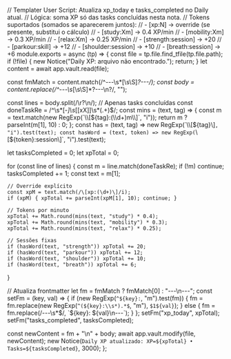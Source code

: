 // Templater User Script: Atualiza xp_today e tasks_completed no Daily atual.
// Lógica: soma XP só das tasks concluídas nesta nota.
// Tokens suportados (somados se aparecerem juntos):
// - [xp:N] → override (se presente, substitui o cálculo)
// - [study:Xm]  → 0.4 XP/min
// - [mobility:Xm] → 0.3 XP/min
// - [relax:Xm] → 0.25 XP/min
// - [strength:session] → +20
// - [parkour:skill] → +12
// - [shoulder:session] → +10
// - [breath:session] → +6
module.exports = async (tp) => {
  const file = tp.file.find_tfile(tp.file.path);
  if (!file) { new Notice("Daily XP: arquivo não encontrado."); return; }
  let content = await app.vault.read(file);

  const fmMatch = content.match(/^---\s*[\s\S]*?---/);
  const body = content.replace(/^---\s*[\s\S]*?---\n?/, "");

  const lines = body.split(/\r?\n/);
  // Apenas tasks concluídas
  const doneTaskRe = /^\s*[-*]\s*\[[xX]\]\s*(.+)$/;
  const mins = (text, tag) => {
    const m = text.match(new RegExp(`\\[${tag}:(\\d+)m\\]`, "i"));
    return m ? parseInt(m[1], 10) : 0;
  };
  const has = (text, tag) => new RegExp(`\\[${tag}\\]`, "i").test(text);
  const hasWord = (text, token) => new RegExp(`\\[${token}:session\\]`, "i").test(text);

  let tasksCompleted = 0;
  let xpTotal = 0;

  for (const line of lines) {
    const m = line.match(doneTaskRe);
    if (!m) continue;
    tasksCompleted += 1;
    const text = m[1];

    // Override explícito
    const xpM = text.match(/\[xp:(\d+)\]/i);
    if (xpM) { xpTotal += parseInt(xpM[1], 10); continue; }

    // Tokens por minuto
    xpTotal += Math.round(mins(text, "study") * 0.4);
    xpTotal += Math.round(mins(text, "mobility") * 0.3);
    xpTotal += Math.round(mins(text, "relax") * 0.25);

    // Sessões fixas
    if (hasWord(text, "strength")) xpTotal += 20;
    if (hasWord(text, "parkour")) xpTotal += 12;
    if (hasWord(text, "shoulder")) xpTotal += 10;
    if (hasWord(text, "breath")) xpTotal += 6;
  }

  // Atualiza frontmatter
  let fm = fmMatch ? fmMatch[0] : "---\n---";
  const setFm = (key, val) => {
    if (new RegExp(`^${key}:`, "m").test(fm)) {
      fm = fm.replace(new RegExp(`^(${key}:\\s*).*$`, "m"), `$1${val}`);
    } else {
      fm = fm.replace(/---\s*$/, `${key}: ${val}\n---`);
    }
  };
  setFm("xp_today", xpTotal);
  setFm("tasks_completed", tasksCompleted);

  const newContent = fm + "\n" + body;
  await app.vault.modify(file, newContent);
  new Notice(`Daily XP atualizado: XP=${xpTotal} • Tasks=${tasksCompleted}`, 3000);
};